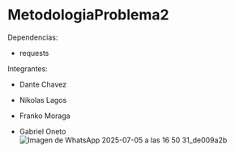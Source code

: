 # MetodologiaProblema2


Dependencias: 

- requests

Integrantes:

- Dante Chavez

- Nikolas Lagos

- Franko Moraga

- Gabriel Oneto
![Imagen de WhatsApp 2025-07-05 a las 16 50 31_de009a2b](https://github.com/user-attachments/assets/bf7144cf-ab7c-428b-90cc-7f5a126ff9a0)
